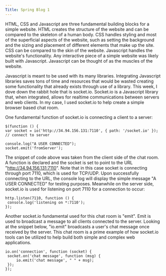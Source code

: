 ```yaml
---
Title: Spring Blog 1
---
```

   HTML, CSS and Javascript are three fundamental building blocks for a simple website. HTML creates the structure of the website and can be compared to the skeleton of a human body. CSS handles styling and most of the superficial aspects of the website, such as setting the background and the sizing and placement of different elements that make up the site. CSS can be compared to the skin of the website. Javascript handles the website's functionality. Any interactive piece of a simple website was likely built with Javascript. Javascript can be thought of as the muscles of the website.
   
   Javascript is meant to be used with its many libraries. Integrating Javascript libraries saves tons of time and resources that would be wasted creating some functionality that already exists through use of a library. This week, I dove down the rabbit hole that is socket.io. Socket.io is a Javascript library that, when integrated, allows for realtime communications between servers and web clients. In my case, I used socket.io to help create a simple browser based chat room.
   
   One fundamental function of socket.io is connecting a client to a server:
   
   ```
$(function () {
  var socket = io('http://34.94.156.131:7110', { path: '/socket.io' }); // connect to server
  
  console.log("A USER CONNECTED");
  socket.emit('fromServer');
   ```

   The snippet of code above was taken from the client side of the chat room. A function is declared and the socket is set to point to the URL "http://34.94.156.131:7110". Note that in this case socket is connecting through port 7110, which is used for TCP/UDP. Upon successfully connecting to the URL, the console log will display the simple message "A USER CONNECTED" for testing purposes. 
   Meanwhile on the server side, socket.io is used for listening on port 7110 for a connection to occur:
   
   ```
   http.listen(7110, function () {
    console.log('listening on *:7110');
   });
   ```
   
   Another socket.io fundamental used for this chat room is "emit". Emit is used to broadcast a message to all clients connected to the server. Looking at the snippet below, "io.emit" broadcasts a user's chat message once received by the server. This chat room is a prime example of how socket.io tools can be utilized to help build both simple and complex web applications.
   
   ```
   io.on('connection', function (socket) {
    socket.on('chat message', function (msg) {
        io.emit('chat message', " " + msg);
    });
   });
   ```
